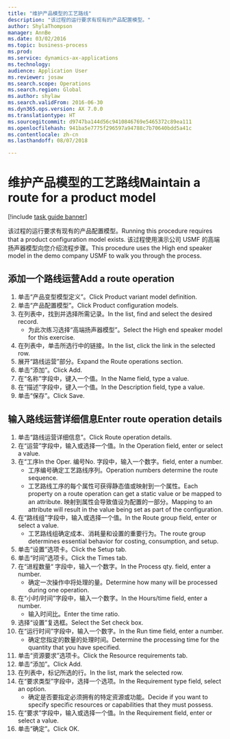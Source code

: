 ```yaml
--- 
title: "维护产品模型的工艺路线"
description: "该过程的运行要求有现有的产品配置模型。"
author: ShylaThompson
manager: AnnBe
ms.date: 03/02/2016
ms.topic: business-process
ms.prod: 
ms.service: dynamics-ax-applications
ms.technology: 
audience: Application User
ms.reviewer: josaw
ms.search.scope: Operations
ms.search.region: Global
ms.author: shylaw
ms.search.validFrom: 2016-06-30
ms.dyn365.ops.version: AX 7.0.0
ms.translationtype: HT
ms.sourcegitcommit: d9747ba144d56c9410846769e5465372c89ea111
ms.openlocfilehash: 941ba5e7775f296597a94788c7b70640bdd5a41c
ms.contentlocale: zh-cn
ms.lasthandoff: 08/07/2018

---
```

# <a name="maintain-a-route-for-a-product-model"></a><span data-ttu-id="b943b-103">维护产品模型的工艺路线</span><span class="sxs-lookup"><span data-stu-id="b943b-103">Maintain a route for a product model</span></span>

[!include [task guide banner](../../includes/task-guide-banner.md)]

<span data-ttu-id="b943b-104">该过程的运行要求有现有的产品配置模型。</span><span class="sxs-lookup"><span data-stu-id="b943b-104">Running this procedure requires that a product configuration model exists.</span></span> <span data-ttu-id="b943b-105">该过程使用演示公司 USMF 的高端扬声器模型向您介绍流程步骤。</span><span class="sxs-lookup"><span data-stu-id="b943b-105">This procedure uses the High end speaker model in the demo company USMF to walk you through the process.</span></span>


## <a name="add-a-route-operation"></a><span data-ttu-id="b943b-106">添加一个路线运营</span><span class="sxs-lookup"><span data-stu-id="b943b-106">Add a route operation</span></span>
1. <span data-ttu-id="b943b-107">单击“产品变型模型定义”。</span><span class="sxs-lookup"><span data-stu-id="b943b-107">Click Product variant model definition.</span></span>
2. <span data-ttu-id="b943b-108">单击“产品配置模型”。</span><span class="sxs-lookup"><span data-stu-id="b943b-108">Click Product configuration models.</span></span>
3. <span data-ttu-id="b943b-109">在列表中，找到并选择所需记录。</span><span class="sxs-lookup"><span data-stu-id="b943b-109">In the list, find and select the desired record.</span></span>
    * <span data-ttu-id="b943b-110">为此次练习选择“高端扬声器模型”。</span><span class="sxs-lookup"><span data-stu-id="b943b-110">Select the High end speaker model for this exercise.</span></span>  
4. <span data-ttu-id="b943b-111">在列表中，单击所选行中的链接。</span><span class="sxs-lookup"><span data-stu-id="b943b-111">In the list, click the link in the selected row.</span></span>
5. <span data-ttu-id="b943b-112">展开“路线运营”部分。</span><span class="sxs-lookup"><span data-stu-id="b943b-112">Expand the Route operations section.</span></span>
6. <span data-ttu-id="b943b-113">单击“添加”。</span><span class="sxs-lookup"><span data-stu-id="b943b-113">Click Add.</span></span>
7. <span data-ttu-id="b943b-114">在“名称”字段中，键入一个值。</span><span class="sxs-lookup"><span data-stu-id="b943b-114">In the Name field, type a value.</span></span>
8. <span data-ttu-id="b943b-115">在“描述”字段中，键入一个值。</span><span class="sxs-lookup"><span data-stu-id="b943b-115">In the Description field, type a value.</span></span>
9. <span data-ttu-id="b943b-116">单击“保存”。</span><span class="sxs-lookup"><span data-stu-id="b943b-116">Click Save.</span></span>

## <a name="enter-route-operation-details"></a><span data-ttu-id="b943b-117">输入路线运营详细信息</span><span class="sxs-lookup"><span data-stu-id="b943b-117">Enter route operation details</span></span>
1. <span data-ttu-id="b943b-118">单击“路线运营详细信息”。</span><span class="sxs-lookup"><span data-stu-id="b943b-118">Click Route operation details.</span></span>
2. <span data-ttu-id="b943b-119">在“运营”字段中，输入或选择一个值。</span><span class="sxs-lookup"><span data-stu-id="b943b-119">In the Operation field, enter or select a value.</span></span>
3. <span data-ttu-id="b943b-120">在“工序</span><span class="sxs-lookup"><span data-stu-id="b943b-120">In the Oper.</span></span> <span data-ttu-id="b943b-121">编号</span><span class="sxs-lookup"><span data-stu-id="b943b-121">No.</span></span> <span data-ttu-id="b943b-122">字段中，输入一个数字。</span><span class="sxs-lookup"><span data-stu-id="b943b-122">field, enter a number.</span></span>
    * <span data-ttu-id="b943b-123">工序编号确定工艺路线序列。</span><span class="sxs-lookup"><span data-stu-id="b943b-123">Operation numbers determine the route sequence.</span></span>  
    * <span data-ttu-id="b943b-124">工艺路线工序的每个属性可获得静态值或映射到一个属性。</span><span class="sxs-lookup"><span data-stu-id="b943b-124">Each property on a route operation can get a static value or be mapped to an attribute.</span></span> <span data-ttu-id="b943b-125">映射到属性会导致值设为配置的一部分。</span><span class="sxs-lookup"><span data-stu-id="b943b-125">Mapping to an attribute will result in the value being set as part of the configuration.</span></span>  
4. <span data-ttu-id="b943b-126">在“路线组”字段中，输入或选择一个值。</span><span class="sxs-lookup"><span data-stu-id="b943b-126">In the Route group field, enter or select a value.</span></span>
    * <span data-ttu-id="b943b-127">工艺路线组确定成本、消耗量和设置的重要行为。</span><span class="sxs-lookup"><span data-stu-id="b943b-127">The route group determines essential behavior for costing, consumption, and setup.</span></span>  
5. <span data-ttu-id="b943b-128">单击“设置”选项卡。</span><span class="sxs-lookup"><span data-stu-id="b943b-128">Click the Setup tab.</span></span>
6. <span data-ttu-id="b943b-129">单击“时间”选项卡。</span><span class="sxs-lookup"><span data-stu-id="b943b-129">Click the Times tab.</span></span>
7. <span data-ttu-id="b943b-130">在“进程数量“ 字段中，输入一个数字。</span><span class="sxs-lookup"><span data-stu-id="b943b-130">In the Process qty. field, enter a number.</span></span>
    * <span data-ttu-id="b943b-131">确定一次操作中将处理的量。</span><span class="sxs-lookup"><span data-stu-id="b943b-131">Determine how many will be processed during one operation.</span></span>  
8. <span data-ttu-id="b943b-132">在“小时/时间”字段中，输入一个数字。</span><span class="sxs-lookup"><span data-stu-id="b943b-132">In the Hours/time field, enter a number.</span></span>
    * <span data-ttu-id="b943b-133">输入时间比。</span><span class="sxs-lookup"><span data-stu-id="b943b-133">Enter the time ratio.</span></span>  
9. <span data-ttu-id="b943b-134">选择“设置”复选框。</span><span class="sxs-lookup"><span data-stu-id="b943b-134">Select the Set check box.</span></span>
10. <span data-ttu-id="b943b-135">在“运行时间”字段中，输入一个数字。</span><span class="sxs-lookup"><span data-stu-id="b943b-135">In the Run time field, enter a number.</span></span>
    * <span data-ttu-id="b943b-136">确定您指定的数量的处理时间。</span><span class="sxs-lookup"><span data-stu-id="b943b-136">Determine the processing time for the quantity that you have specified.</span></span>  
11. <span data-ttu-id="b943b-137">单击“资源要求”选项卡。</span><span class="sxs-lookup"><span data-stu-id="b943b-137">Click the Resource requirements tab.</span></span>
12. <span data-ttu-id="b943b-138">单击“添加”。</span><span class="sxs-lookup"><span data-stu-id="b943b-138">Click Add.</span></span>
13. <span data-ttu-id="b943b-139">在列表中，标记所选的行。</span><span class="sxs-lookup"><span data-stu-id="b943b-139">In the list, mark the selected row.</span></span>
14. <span data-ttu-id="b943b-140">在“要求类型”字段中，选择一个选项。</span><span class="sxs-lookup"><span data-stu-id="b943b-140">In the Requirement type field, select an option.</span></span>
    * <span data-ttu-id="b943b-141">确定是否要指定必须拥有的特定资源或功能。</span><span class="sxs-lookup"><span data-stu-id="b943b-141">Decide if you want to specify specific resources or capabilities that they must possess.</span></span>  
15. <span data-ttu-id="b943b-142">在“要求”字段中，输入或选择一个值。</span><span class="sxs-lookup"><span data-stu-id="b943b-142">In the Requirement field, enter or select a value.</span></span>
16. <span data-ttu-id="b943b-143">单击“确定”。</span><span class="sxs-lookup"><span data-stu-id="b943b-143">Click OK.</span></span>


